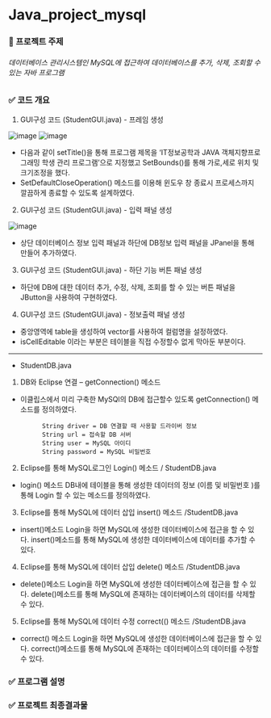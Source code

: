# Java_project_mysql

### 🎈 프로젝트 주제 
######  데이터베이스 관리시스템인 MySQL에 접근하여 데이터베이스를 추가, 삭제, 조회할 수 있는 자바 프로그램 

### ✅  코드 개요 

1. GUI구성 코드 (StudentGUI.java) - 프레임 생성

![image](https://user-images.githubusercontent.com/86222503/151692943-069663de-0fca-473e-984b-faed55f251a3.png)
![image](https://user-images.githubusercontent.com/86222503/151692945-a4cb4c13-adda-49ce-80d6-75f114e364b3.png)




- 다음과 같이 setTitle()을 통해 프로그램 제목을 ‘IT정보공학과 JAVA 객체지향프로그래밍 학생 관리 프로그램’으로 지정했고 SetBounds()를 통해 가로,세로 위치 및 크기조정을 했다.
- SetDefaultCloseOperation() 메소드를 이용해 윈도우 창 종료시 프로세스까지 깔끔하게 종료할 수 있도록 설계하였다.

2. GUI구성 코드 (StudentGUI.java) - 입력 패널 생성

![image](https://user-images.githubusercontent.com/86222503/151692979-80e918c1-e905-484a-915c-ee2c506e5036.png)


















-  상단 데이터베이스 정보 입력 패널과 하단에 DB정보 입력 패널을 JPanel을 통해 만들어 추가하였다.

3. GUI구성 코드 (StudentGUI.java) - 하단 기능 버튼 패널 생성
 









- 하단에 DB에 대한 데이터 추가, 수정, 삭제, 조회를 할 수 있는 버튼 패널을 JButton을 사용하여 구현하였다.  


4. GUI구성 코드 (StudentGUI.java) - 정보출력 패널 생성




- 중앙영역에 table을 생성하여 vector를 사용하여 컬럼명을 설정하였다.
- isCellEditable 이라는 부분은 테이블을 직접 수정할수 없게 막아둔 부분이다.

---------------------------------------------------------------------------------------

- StudentDB.java

1. DB와 Eclipse 연결 – getConnection() 메소드



- 이클립스에서 미리 구축한 MySQl의 DB에 접근할수 있도록 getConnection() 메소드를 정의하였다.




 
            String driver = DB 연결할 때 사용할 드라이버 정보
            String url = 접속할 DB 서버
            String user = MySQL 아이디
            String password = MySQL 비밀번호


2. Eclipse를 통해 MySQL로그인 Login() 메소드 / StudentDB.java













- login() 메소드
DB내에 테이블을 통해 생성한 데이터의 정보 (이름 및 비밀번호 )를 통해 Login 할 수 있는 메소드를 정의하였다.

3. Eclipse를 통해 MySQL에 데이터 삽입 insert() 메소드 /StudentDB.java












- insert()메소드
Login을 하면 MySQL에 생성한 데이터베이스에 접근을 할 수 있다.
insert()메소드를 통해 MySQL에 생성한 데이터베이스에 데이터를 추가할 수 있다.








4. Eclipse를 통해 MySQL에 데이터 삽입 delete() 메소드 /StudentDB.java


















- delete()메소드
Login을 하면 MySQL에 생성한 데이터베이스에 접근을 할 수 있다.
delete()메소드를 통해 MySQL에 존재하는 데이터베이스의 데이터를 삭제할 수 있다.


5. Eclipse를 통해 MySQL에 데이터 수정 correct(() 메소드 /StudentDB.java












- correct() 메소드
Login을 하면 MySQL에 생성한 데이터베이스에 접근을 할 수 있다.
correct()메소드를 통해 MySQL에 존재하는 데이터베이스의 데이터를 수정할 수 있다.



### ✅ 프로그램 설명 






















### ✅ 프로젝트 최종결과물 


